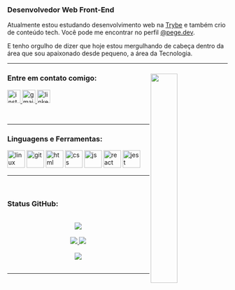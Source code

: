 <div width="70%"> 
   <h3 align="left">Desenvolvedor Web Front-End</h3>
   <p>Atualmente estou estudando desenvolvimento web na <a href="https://www.betrybe.com/" target="_blank">Trybe<a/> e também crio de conteúdo tech. Você pode me encontrar no perfil <a href="https://www.instagram.com/pege.dev" target="_blank">@pege.dev<a/>.
   <p>E tenho orgulho de dizer que hoje estou mergulhando de cabeça dentro da área que sou apaixonado desde pequeno, a área da Tecnologia.</p>

</div>
   <hr>
   <div align="left">
   <img width="35%" align="right" src="https://dresma.ai/wp-content/uploads/2022/01/Back-End-Developer-Node-JS-1.gif">

   <h3 align="left">Entre em contato comigo:</h3>
   <p align="left">
    <a href="https://www.instagram.com/pege.dev/" target="_blank">
      <img src="https://img.shields.io/static/v1?message=Instagram&logo=instagram&label=&color=282A36&logoColor=7ED956&labelColor=&style=for-the-badge" height="30" alt="instagram logo"  />
    <a href="mailto:pguilhermesantos@hotmail.com" target="_blank">
      <img src="https://img.shields.io/static/v1?message=Gmail&logo=gmail&label=&color=282A36&logoColor=7ED956&labelColor=&style=for-the-badge" height="30" alt="gmail logo"  />
    </a>
    <a href="https://www.linkedin.com/in/pguilhermef/" target="_blank">
      <img src="https://img.shields.io/static/v1?message=LinkedIn&logo=linkedin&label=&color=282A36&logoColor=7ED956&labelColor=&style=for-the-badge" height="30" alt="linkedin logo"  />
  </a>
   </p>
   <br>
   <hr>

   <h3 align="left">Linguagens e Ferramentas:</h3>
   <p align="left">
      <a href="https://skillicons.dev" target="_blank"><img src="https://skillicons.dev/icons?i=linux" alt="linux" width="40" height="40"/></a>
      <a href="https://skillicons.dev" target="_blank"><img src="https://skillicons.dev/icons?i=git" alt="git" width="40" height="40"/></a>
      <a href="https://skillicons.dev" target="_blank"><img src="https://skillicons.dev/icons?i=html" alt="html" width="40" height="40"/></a>
      <a href="https://skillicons.dev" target="_blank"><img src="https://skillicons.dev/icons?i=css" alt="css" width="40" height="40"/></a>
      <a href="https://skillicons.dev" target="_blank"><img src="https://skillicons.dev/icons?i=js" alt="js" width="40" height="40"/></a>
      <a href="https://skillicons.dev" target="_blank"><img src="https://skillicons.dev/icons?i=react" alt="react" width="40" height="40"/></a>
      <a href="https://skillicons.dev" target="_blank"><img src="https://skillicons.dev/icons?i=jest" alt="jest" width="40" height="40"/></a>
   </p>
   <hr>
</div>

<br>   
<h3 align="left">Status GitHub:</h3>
<br>
   
<div align="center">
   <a href="https://github.com/pguilhermef">
   <img align="center" src="http://github-readme-streak-stats.herokuapp.com?user=pguilhermef&theme=github-dark&hide_border=true&date_format=j%20M%5B%20Y%5D&stroke=7ED956&dates=7ED956&fire=63ad41&ring=7ED956">
<br>
<br>
   <img height:"180em" src="https://github-readme-stats.vercel.app/api?username=pguilhermef&show_icons=true&hide_border=true&theme=github_dark&title_color=7ED956&icon_color=7ED956">
   <img height:"180em" src="https://github-readme-stats.vercel.app/api/top-langs/?username=pguilhermef&theme=github_dark&hide_border=true&title_color=7ED956&icon_color=7ED956">
<br>
<br>
   <a href="https://github.com/pguilhermef/trybe-exercicios" target=_blank><img align="center" src="https://github-readme-stats.vercel.app/api/pin/?username=pguilhermef&repo=trybe-exercicios&theme=github_dark&border_radius=30&border_color=7ED956&title_color=7ED956&icon_color=7ED956"></a>
</div>
<br>
<hr>
<br>
